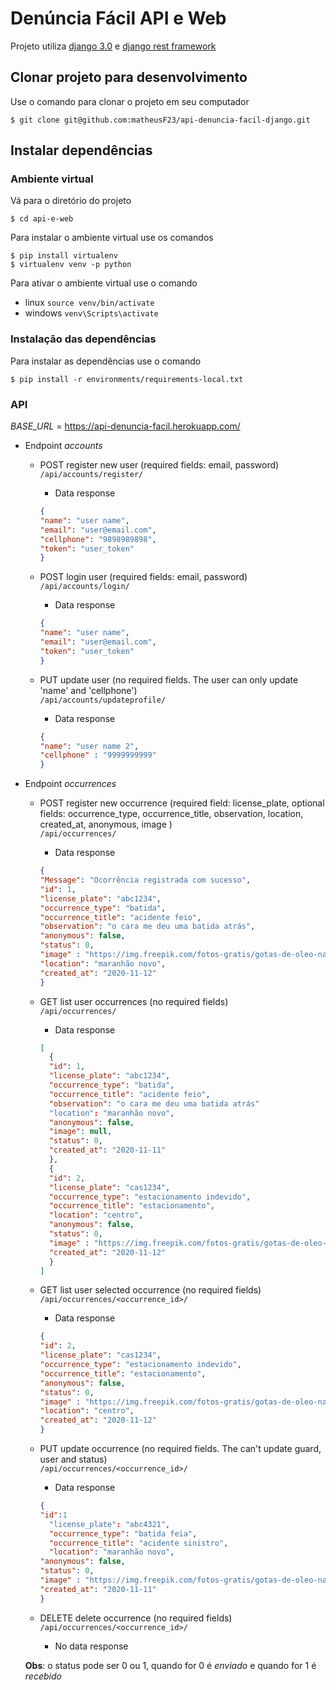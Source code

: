 # **Denúncia Fácil API e Web**

Projeto utiliza [django 3.0](https://docs.djangoproject.com/pt-br/3.0/) e [django rest framework](https://www.django-rest-framework.org)

## Clonar projeto para desenvolvimento
Use o comando para clonar o projeto em seu computador
```
$ git clone git@github.com:matheusF23/api-denuncia-facil-django.git
```
## Instalar dependências
### Ambiente virtual
Vá para o diretório do projeto
```
$ cd api-e-web
```
Para instalar o ambiente virtual use os comandos
```
$ pip install virtualenv
$ virtualenv venv -p python
```
Para ativar o ambiente virtual use o comando
- linux `source venv/bin/activate`
- windows `venv\Scripts\activate`
### Instalação das dependências
Para instalar as dependências use o comando
```
$ pip install -r environments/requirements-local.txt
```

### API

*BASE_URL* = https://api-denuncia-facil.herokuapp.com/

* Endpoint *accounts*

  * POST register new user (required fields: email, password)\
    ```/api/accounts/register/```
    * Data response
    ```json
    {
    "name": "user name",
    "email": "user@email.com",
    "cellphone": "9898989898",
    "token": "user_token"
    }
    ```
    
  * POST login user (required fields: email, password)\
    ```/api/accounts/login/```
    * Data response
    ```json
    {
    "name": "user name",
    "email": "user@email.com",
    "token": "user_token"
    }
    ```

  * PUT update user (no required fields. The user can only update 'name' and 'cellphone')\
    ```/api/accounts/updateprofile/```
    * Data response
    ```json
    {
    "name": "user name 2",
    "cellphone" : "9999999999"
    }  

* Endpoint *occurrences*

  * POST register new occurrence (required field: license_plate, optional fields: occurrence_type, occurrence_title, observation, location, created_at, anonymous, image )\
    ```/api/occurrences/```
    * Data response
    ```json
    {
    "Message": "Ocorrência registrada com sucesso",
    "id": 1,
    "license_plate": "abc1234",
    "occurrence_type": "batida",
    "occurrence_title": "acidente feio",
    "observation": "o cara me deu uma batida atrás",
    "anonymous": false,
    "status": 0,
    "image" : "https://img.freepik.com/fotos-gratis/gotas-de-oleo-na-imagem-abstrata-padrao-psicodelico-de-agua_23-2148290141.jpg?size=626&ext=jpg",
    "location": "maranhão novo",
    "created_at": "2020-11-12"
    }
    ```

  * GET list user occurrences (no required fields)\
    ```/api/occurrences/```
    * Data response
    ```json
    [
      {
      "id": 1,
      "license_plate": "abc1234",
      "occurrence_type": "batida",
      "occurrence_title": "acidente feio",
      "observation": "o cara me deu uma batida atrás"
      "location": "maranhão novo",
      "anonymous": false,
      "image": null,
      "status": 0,
      "created_at": "2020-11-11"
      },
      {
      "id": 2,
      "license_plate": "cas1234",
      "occurrence_type": "estacionamento indevido",
      "occurrence_title": "estacionamento",
      "location": "centro",
      "anonymous": false,
      "status": 0,
      "image" : "https://img.freepik.com/fotos-gratis/gotas-de-oleo-na-imagem-abstrata-padrao-psicodelico-de-agua_23-2148290141.jpg?size=626&ext=jpg",
      "created_at": "2020-11-12"
      }
    ]
    ```

  * GET list user selected occurrence (no required fields)\
    ```/api/occurrences/<occurrence_id>/```
    * Data response
    ```json
    {
    "id": 2,
    "license_plate": "cas1234",
    "occurrence_type": "estacionamento indevido",
    "occurrence_title": "estacionamento",
    "anonymous": false,
    "status": 0,
    "image" : "https://img.freepik.com/fotos-gratis/gotas-de-oleo-na-imagem-abstrata-padrao-psicodelico-de-agua_23-2148290141.jpg?size=626&ext=jpg",
    "location": "centro",
    "created_at": "2020-11-12"
    }
    ```

  * PUT update occurrence (no required fields. The can't update guard, user and status)\
    ```/api/occurrences/<occurrence_id>/```
    * Data response
    ```json
    {
    "id":1
	  "license_plate": "abc4321",
	  "occurrence_type": "batida feia",
	  "occurrence_title": "acidente sinistro",
	  "location": "maranhão novo",
    "anonymous": false,
    "status": 0,
    "image" : "https://img.freepik.com/fotos-gratis/gotas-de-oleo-na-imagem-abstrata-padrao-psicodelico-de-agua_23-2148290141.jpg?size=626&ext=jpg",
    "created_at": "2020-11-11"
    }

  * DELETE delete occurrence (no required fields)\
    ```/api/occurrences/<occurrence_id>/```
    * No data response
  
  **Obs**: o status pode ser 0 ou 1, quando for 0 é *enviado* e quando for 1 é *recebido*
  
